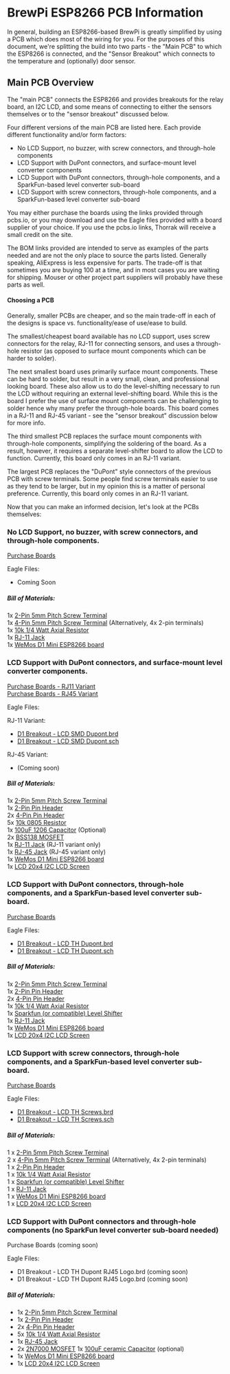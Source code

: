 # BrewPi ESP8266 PCB Information

In general, building an ESP8266-based BrewPi is greatly simplified by using a
PCB which does most of the wiring for you. For the purposes of this document,
we're splitting the build into two parts - the "Main PCB" to which the
ESP8266 is connected, and the "Sensor Breakout" which connects to the
temperature and (optionally) door sensor.

## Main PCB Overview

The "main PCB" connects the ESP8266 and provides breakouts for the relay board,
an I2C LCD, and some means of connecting to either the sensors themselves or
to the "sensor breakout" discussed below. 

Four different versions of the main PCB are listed here.  Each provide 
different functionality and/or form factors:

*   No LCD Support, no buzzer, with screw connectors, and through-hole components
*   LCD Support with DuPont connectors, and surface-mount level converter components
*   LCD Support with DuPont connectors, through-hole components, and a SparkFun-based level converter sub-board
*   LCD Support with screw connectors, through-hole components, and a SparkFun-based level converter sub-board

You may either purchase the boards using the links provided through pcbs.io, or you may download and use the Eagle files provided with a board supplier of your choice.  If you use the pcbs.io links, Thorrak will receive a small credit on the site. 

The BOM links provided are intended to serve as examples of the parts needed and are not the only place to source the parts listed.  Generally speaking, AliExpress is less expensive for parts.  The trade-off is that sometimes you are buying 100 at a time, and in most cases you are waiting for shipping.  Mouser or other project part suppliers will probably have these parts as well.

#### Choosing a PCB

Generally, smaller PCBs are cheaper, and so the main trade-off in each of the
designs is space vs. functionality/ease of use/ease to build.

The smallest/cheapest board available has no LCD support, uses screw connectors for 
the relay, RJ-11 for connecting sensors, and uses a through-hole resistor
(as opposed to surface mount components which can be harder to solder).

The next smallest board uses primarily surface mount components. These can be
hard to solder, but result in a very small, clean, and professional looking
board. These also allow us to do the level-shifting necessary to run the LCD
without requiring an external level-shifting board. While this is the board
I prefer the use of surface mount components can be challenging to solder
hence why many prefer the through-hole boards. This board comes in a RJ-11
and RJ-45 variant - see the "sensor breakout" discussion below for more
info.

The third smallest PCB replaces the surface mount components with through-hole
components, simplifying the soldering of the board. As a result, however, it
requires a separate level-shifter board to allow the LCD to function. Currently,
this board only comes in an RJ-11 variant.

The largest PCB replaces the "DuPont" style connectors of the previous PCB
with screw terminals. Some people find screw terminals easier to use as
they tend to be larger, but in my opinion this is a matter of personal
preference. Currently, this board only comes in an RJ-11 variant.
 
Now that you can make an informed decision, let's look at the PCBs themselves:


### No LCD Support, no buzzer, with screw connectors, and through-hole components.

[Purchase Boards](https://pcbs.io/share/zMGb8)  

Eagle Files:

*   Coming Soon

##### Bill of Materials:

1x [2-Pin 5mm Pitch Screw Terminal](https://www.aliexpress.com/item/100PCS-2-Pin-Screw-Terminal-Block-Connector-5mm-Pitch-Free-Shipping/32700056337.html)  
1x [4-Pin 5mm Pitch Screw Terminal](https://www.aliexpress.com/item/100-pcs-4-Pin-Screw-blue-PCB-Terminal-Block-Connector-5mm-Pitch/32658656423.html) (Alternatively, 4x 2-pin terminals)  
1x [10k 1/4 Watt Axial Resistor](https://www.aliexpress.com/item/100pcs-10k-ohm-1-4W-10k-Metal-Film-Resistor-10kohm-0-25W-1-ROHS/32577051768.html)  
1x [RJ-11 Jack](https://www.aliexpress.com/item/RJ11-socket-outlet-90-degree-6-core-crystal-head-95001-6P6C-black-base-HXDD2/32685158354.html)  
1x [WeMos D1 Mini ESP8266 board](https://wiki.wemos.cc/products:d1:d1_mini)



### LCD Support with DuPont connectors, and surface-mount level converter components.

[Purchase Boards - RJ11 Variant](https://PCBs.io/share/zy1q2)  
[Purchase Boards - RJ45 Variant](https://PCBs.io/share/8DDk0)  

Eagle Files:

RJ-11 Variant:
*   [D1 Breakout - LCD SMD Dupont.brd](https://github.com/thorrak/brewpi-esp8266/blob/master/hardware/D1%20Breakout%20-%20LCD%20SMD%20Dupont.brd)
*   [D1 Breakout - LCD SMD Dupont.sch](https://github.com/thorrak/brewpi-esp8266/blob/master/hardware/D1%20Breakout%20-%20LCD%20SMD%20Dupont.sch)

RJ-45 Variant:

*   (Coming soon)

##### Bill of Materials:

1x [2-Pin 5mm Pitch Screw Terminal](https://www.aliexpress.com/item/100PCS-2-Pin-Screw-Terminal-Block-Connector-5mm-Pitch-Free-Shipping/32700056337.html)  
1x [2-Pin Pin Header](https://www.aliexpress.com/item/Free-Shipping-40-Pins-Header-Strip-Socket-2-54mm-Straight-Single-Row-Pin-Male-For-Arduino/2046893919.html)  
2x [4-Pin Pin Header](https://www.aliexpress.com/item/Free-Shipping-40-Pins-Header-Strip-Socket-2-54mm-Straight-Single-Row-Pin-Male-For-Arduino/2046893919.html)  
5x [10k 0805 Resistor](https://www.aliexpress.com/item/Free-shipping-500pcs-RES-ORIGINAL-SMD-Resistor-1-0805-10k-10K-chip-resistor-1-8W-Good/32270620277.html)  
1x [100uF 1206 Capacitor](https://www.aliexpress.com/item/Free-shipping-1206-SMD-capacitor-100uf-16V-107K-100PCS/32375666957.html) (Optional)  
2x [BSS138 MOSFET](https://www.aliexpress.com/item/50PCS-BSS138LT1G-SOT23-BSS138-SOT-MOSFET-SMD-new-and-original-IC-free-shippin/32518915182.html)  
1x [RJ-11 Jack](https://www.aliexpress.com/item/RJ11-socket-outlet-90-degree-6-core-crystal-head-95001-6P6C-black-base-HXDD2/32685158354.html)  (RJ-11 variant only)  
1x [RJ-45 Jack](https://www.aliexpress.com/item/High-Quality-20pcs-RJ45-8P8C-Computer-Internet-Network-PCB-Jack-Socket-Black/32736146888.html) (RJ-45 variant only)  
1x [WeMos D1 Mini ESP8266 board](https://wiki.wemos.cc/products:d1:d1_mini)  
1x [LCD 20x4 I2C LCD Screen](https://www.aliexpress.com/item/Free-shipping-LCD-module-Blue-screen-IIC-I2C-2004-5V-20X4-LCD-board-provides-library-files/1873368596.html)

### LCD Support with DuPont connectors, through-hole components, and a SparkFun-based level converter sub-board.

[Purchase Boards](https://pcbs.io/share/46AL1)   

Eagle Files:

*   [D1 Breakout - LCD TH Dupont.brd](https://github.com/thorrak/brewpi-esp8266/blob/master/hardware/D1%20Breakout%20-%20LCD%20TH%20Dupont.brd)
*   [D1 Breakout - LCD TH Dupont.sch](https://github.com/thorrak/brewpi-esp8266/blob/master/hardware/D1%20Breakout%20-%20LCD%20TH%20Dupont.sch)

##### Bill of Materials:

1x [2-Pin 5mm Pitch Screw Terminal](https://www.aliexpress.com/item/100PCS-2-Pin-Screw-Terminal-Block-Connector-5mm-Pitch-Free-Shipping/32700056337.html)  
1x [2-Pin Pin Header](https://www.aliexpress.com/item/Free-Shipping-40-Pins-Header-Strip-Socket-2-54mm-Straight-Single-Row-Pin-Male-For-Arduino/2046893919.html)  
2x [4-Pin Pin Header](https://www.aliexpress.com/item/Free-Shipping-40-Pins-Header-Strip-Socket-2-54mm-Straight-Single-Row-Pin-Male-For-Arduino/2046893919.html)  
1x [10k 1/4 Watt Axial Resistor](https://www.aliexpress.com/item/100pcs-10k-ohm-1-4W-10k-Metal-Film-Resistor-10kohm-0-25W-1-ROHS/32577051768.html)  
1x [Sparkfun (or compatible) Level Shifter](https://www.aliexpress.com/item/1pcs-Logic-Level-Shifter-Bi-Directional-For-Arduino-Four-Way-Ttwo-Way-Logic-Level-Transformation-Module/32624272876.html)  
1x [RJ-11 Jack](https://www.aliexpress.com/item/RJ11-socket-outlet-90-degree-6-core-crystal-head-95001-6P6C-black-base-HXDD2/32685158354.html)  
1x [WeMos D1 Mini ESP8266 board](https://wiki.wemos.cc/products:d1:d1_mini)  
1x [LCD 20x4 I2C LCD Screen](https://www.aliexpress.com/item/Free-shipping-LCD-module-Blue-screen-IIC-I2C-2004-5V-20X4-LCD-board-provides-library-files/1873368596.html)

### LCD Support with screw connectors, through-hole components, and a SparkFun-based level converter sub-board.

[Purchase Boards](https://pcbs.io/share/46AR1)  

Eagle Files:

*   [D1 Breakout - LCD TH Screws.brd](https://github.com/thorrak/brewpi-esp8266/blob/master/hardware/D1%20Breakout%20-%20LCD%20TH%20Screws.brd)
*   [D1 Breakout - LCD TH Screws.sch](https://github.com/thorrak/brewpi-esp8266/blob/master/hardware/D1%20Breakout%20-%20LCD%20TH%20Screws.sch)

##### Bill of Materials:

1 x [2-Pin 5mm Pitch Screw Terminal](https://www.aliexpress.com/item/100PCS-2-Pin-Screw-Terminal-Block-Connector-5mm-Pitch-Free-Shipping/32700056337.html)  
2 x [4-Pin 5mm Pitch Screw Terminal](https://www.aliexpress.com/item/100-pcs-4-Pin-Screw-blue-PCB-Terminal-Block-Connector-5mm-Pitch/32658656423.html) (Alternatively, 4x 2-pin terminals)  
1 x [2-Pin Pin Header](https://www.aliexpress.com/item/Free-Shipping-40-Pins-Header-Strip-Socket-2-54mm-Straight-Single-Row-Pin-Male-For-Arduino/2046893919.html)  
1 x [10k 1/4 Watt Axial Resistor](https://www.aliexpress.com/item/100pcs-10k-ohm-1-4W-10k-Metal-Film-Resistor-10kohm-0-25W-1-ROHS/32577051768.html)  
1 x [Sparkfun (or compatible) Level Shifter](https://www.aliexpress.com/item/1pcs-Logic-Level-Shifter-Bi-Directional-For-Arduino-Four-Way-Ttwo-Way-Logic-Level-Transformation-Module/32624272876.html)  
1 x [RJ-11 Jack](https://www.aliexpress.com/item/RJ11-socket-outlet-90-degree-6-core-crystal-head-95001-6P6C-black-base-HXDD2/32685158354.html)  
1 x [WeMos D1 Mini ESP8266 board](https://wiki.wemos.cc/products:d1:d1_mini)  
1 x [LCD 20x4 I2C LCD Screen](https://www.aliexpress.com/item/Free-shipping-LCD-module-Blue-screen-IIC-I2C-2004-5V-20X4-LCD-board-provides-library-files/1873368596.html)

### LCD Support with DuPont connectors and through-hole components (no SparkFun level converter sub-board needed)

Purchase Boards (coming soon)  

Eagle Files:

*   D1 Breakout - LCD TH Dupont RJ45 Logo.brd (coming soon)
*   D1 Breakout - LCD TH Dupont RJ45 Logo.brd (coming soon)

##### Bill of Materials:

- 1x [2-Pin 5mm Pitch Screw Terminal](https://www.aliexpress.com/item/100PCS-2-Pin-Screw-Terminal-Block-Connector-5mm-Pitch-Free-Shipping/32700056337.html)  
- 1x [2-Pin Pin Header](https://www.aliexpress.com/item/Free-Shipping-40-Pins-Header-Strip-Socket-2-54mm-Straight-Single-Row-Pin-Male-For-Arduino/2046893919.html)  
- 2x [4-Pin Pin Header](https://www.aliexpress.com/item/Free-Shipping-40-Pins-Header-Strip-Socket-2-54mm-Straight-Single-Row-Pin-Male-For-Arduino/2046893919.html)  
- 5x [10k 1/4 Watt Axial Resistor](https://www.aliexpress.com/item/100pcs-10k-ohm-1-4W-10k-Metal-Film-Resistor-10kohm-0-25W-1-ROHS/32577051768.html)  
- 1x [RJ-45 Jack](https://www.aliexpress.com/item/High-Quality-20pcs-RJ45-8P8C-Computer-Internet-Network-PCB-Jack-Socket-Black/32736146888.html)
- 2x [2N7000 MOSFET](https://www.aliexpress.com/item/32993994244.html)
1x [100uF ceramic Capacitor](https://www.mouser.com/ProductDetail/United-Chemi-Con/KTD250B107M80A0B00?qs=YQnJFR48xcDR2vQIc5p%2FHg%3D%3D) (optional)
- 1x [WeMos D1 Mini ESP8266 board](https://wiki.wemos.cc/products:d1:d1_mini)  
- 1x [LCD 20x4 I2C LCD Screen](https://www.aliexpress.com/item/Free-shipping-LCD-module-Blue-screen-IIC-I2C-2004-5V-20X4-LCD-board-provides-library-files/1873368596.html)